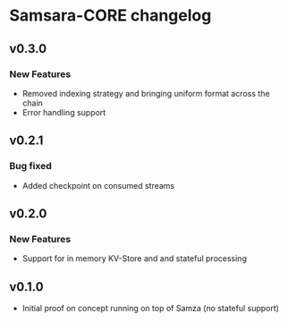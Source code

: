 # Samsara-CORE changelog

## v0.3.0

### New Features

* Removed indexing strategy and bringing uniform format across the chain
* Error handling support

## v0.2.1

### Bug fixed

* Added checkpoint on consumed streams


## v0.2.0

### New Features

* Support for in memory KV-Store and and stateful processing


## v0.1.0

* Initial proof on concept running on top of Samza (no stateful support)
